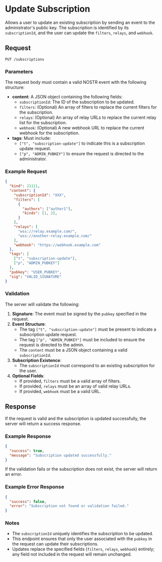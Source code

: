 # Update Subscription

Allows a user to update an existing subscription by sending an event to the administrator's public key. The subscription is identified by its `subscriptionId`, and the user can update the `filters`, `relays`, and `webhook`.

## Request
`PUT /subscriptions`

### Parameters

The request body must contain a valid NOSTR event with the following structure:

- **content**: A JSON object containing the following fields:
  - `subscriptionId`: The ID of the subscription to be updated.
  - `filters`: (Optional) An array of filters to replace the current filters for the subscription.
  - `relays`: (Optional) An array of relay URLs to replace the current relay list for the subscription.
  - `webhook`: (Optional) A new webhook URL to replace the current webhook for the subscription.
- **tags**: Must include:
  - `["t", "subscription-update"]` to indicate this is a subscription update request.
  - `["p", "ADMIN_PUBKEY"]` to ensure the request is directed to the administrator.

### Example Request

```json
{
  "kind": 21111,
  "content": {
    "subscriptionId": "XXX",
    "filters": [
      {
        "authors": ["author1"],
        "kinds": [1, 2],
      }
    ],
    "relays": [
      "wss://relay.example.com/",
      "wss://another-relay.example.com/"
    ],
    "webhook": "https://webhook.example.com"
  },
  "tags": [
    ["t", "subscription-update"],
    ["p", "ADMIN_PUBKEY"]
  ],
  "pubkey": "USER_PUBKEY",
  "sig": "VALID_SIGNATURE"
}
```

### Validation

The server will validate the following:
1. **Signature**: The event must be signed by the `pubkey` specified in the request.
2. **Event Structure**:
   - The tag `["t", "subscription-update"]` must be present to indicate a subscription update request.
   - The tag `["p", "ADMIN_PUBKEY"]` must be included to ensure the request is directed to the admin.
   - The `content` must be a JSON object containing a valid `subscriptionId`.
3. **Subscription Existence**:
   - The `subscriptionId` must correspond to an existing subscription for the user.
4. **Optional Fields**:
   - If provided, `filters` must be a valid array of filters.
   - If provided, `relays` must be an array of valid relay URLs.
   - If provided, `webhook` must be a valid URL.

## Response

If the request is valid and the subscription is updated successfully, the server will return a success response.

### Example Response

```json
{
  "success": true,
  "message": "Subscription updated successfully."
}
```

If the validation fails or the subscription does not exist, the server will return an error.

### Example Error Response

```json
{
  "success": false,
  "error": "Subscription not found or validation failed."
}
```

### Notes
- The `subscriptionId` uniquely identifies the subscription to be updated.
- This endpoint ensures that only the user associated with the `pubkey` in the request can update their subscriptions.
- Updates replace the specified fields (`filters`, `relays`, `webhook`) entirely; any field not included in the request will remain unchanged.

